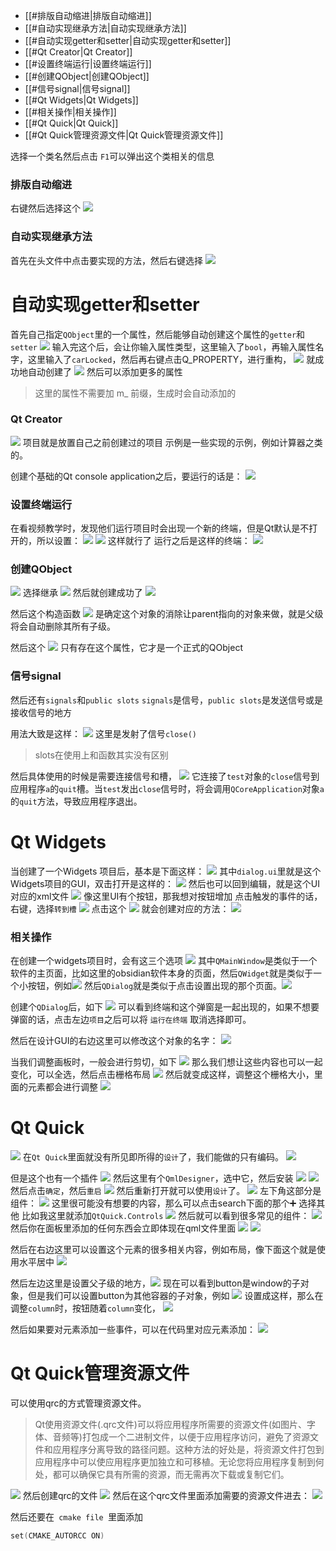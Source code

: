 - [[#排版自动缩进|排版自动缩进]]
- [[#自动实现继承方法|自动实现继承方法]]
- [[#自动实现getter和setter|自动实现getter和setter]]
- [[#Qt Creator|Qt Creator]]
- [[#设置终端运行|设置终端运行]]
- [[#创建QObject|创建QObject]]
- [[#信号signal|信号signal]]
- [[#Qt Widgets|Qt Widgets]]
- [[#相关操作|相关操作]]
- [[#Qt Quick|Qt Quick]]
- [[#Qt Quick管理资源文件|Qt Quick管理资源文件]]



选择一个类名然后点击 `F1`可以弹出这个类相关的信息
### 排版自动缩进
右键然后选择这个
![](images/Pasted%20image%2020240706152449.png)


### 自动实现继承方法
首先在头文件中点击要实现的方法，然后右键选择
![](images/Pasted%20image%2020240706152748.png)


# 自动实现getter和setter
首先自己指定`QObject`里的一个属性，然后能够自动创建这个属性的`getter`和`setter`
![](images/Pasted%20image%2020240727164544.png)
输入完这个后，会让你输入属性类型，这里输入了`bool`，再输入属性名字，这里输入了`carLocked`，然后再右键点击Q_PROPERTY，进行重构，
![](images/Pasted%20image%2020240727164729.png)
就成功地自动创建了
![](images/Pasted%20image%2020240727164802.png)
然后可以添加更多的属性
> 这里的属性不需要加 m_ 前缀，生成时会自动添加的
### Qt Creator
![](images/Pasted%20image%2020240705212002.png)
项目就是放置自己之前创建过的项目
示例是一些实现的示例，例如计算器之类的。



创建个基础的Qt console application之后，要运行的话是：
![](images/Pasted%20image%2020240705213516.png)


### 设置终端运行
在看视频教学时，发现他们运行项目时会出现一个新的终端，但是Qt默认是不打开的，所以设置：
![](images/Pasted%20image%2020240706102731.png)
![](images/Pasted%20image%2020240706102750.png)
这样就行了
运行之后是这样的终端：
![](images/Pasted%20image%2020240706103007.png)



### 创建QObject

![](images/Pasted%20image%2020240706145813.png)
选择继承
![](images/Pasted%20image%2020240706145902.png)
然后就创建成功了
![](images/Pasted%20image%2020240706145935.png)


然后这个构造函数
![](images/Pasted%20image%2020240706151249.png)
是确定这个对象的消除让parent指向的对象来做，就是父级将会自动删除其所有子级。

然后这个
![](images/Pasted%20image%2020240706151504.png)
只有存在这个属性，它才是一个正式的QObject

### 信号signal
然后还有`signals`和`public slots`
`signals`是信号，`public slots`是发送信号或是接收信号的地方


用法大致是这样：
![](images/Pasted%20image%2020240706153047.png)
这里是发射了信号`close()`

> slots在使用上和函数其实没有区别

然后具体使用的时候是需要连接信号和槽，
![](images/Pasted%20image%2020240706160956.png)
它连接了`test`对象的`close`信号到应用程序`a`的`quit`槽。当`test`发出`close`信号时，将会调用`QCoreApplication`对象`a`的`quit`方法，导致应用程序退出。



# Qt Widgets
当创建了一个Widgets 项目后，基本是下面这样：
![](images/Pasted%20image%2020240725201939.png)
其中`dialog.ui`里就是这个Widgets项目的GUI，双击打开是这样的：
![](images/Pasted%20image%2020240725202043.png)
然后也可以回到编辑，就是这个UI对应的xml文件
![](images/Pasted%20image%2020240725202117.png)
像这里UI有个按钮，那我想对按钮增加 点击触发的事件的话，右键，选择`转到槽`
![](images/Pasted%20image%2020240725202209.png)
点击这个
![](images/Pasted%20image%2020240725202615.png)
就会创建对应的方法：
![](images/Pasted%20image%2020240725202632.png)


### 相关操作
在创建一个widgets项目时，会有这三个选项
![](images/Pasted%20image%2020240726103858.png)
其中`QMainWindow`是类似于一个软件的主页面，比如这里的obsidian软件本身的页面，然后`QWidget`就是类似于一个小按钮，例如![](images/Pasted%20image%2020240726104810.png)
然后`QDialog`就是类似于点击设置出现的那个页面。![](images/Pasted%20image%2020240726105146.png)

创建个`QDialog`后，如下
![](images/Pasted%20image%2020240726110929.png)
可以看到终端和这个弹窗是一起出现的，如果不想要弹窗的话，点击左边`项目`之后可以将 `运行在终端` 取消选择即可。

然后在设计GUI的右边这里可以修改这个对象的名字：
![](images/Pasted%20image%2020240726151203.png)

当我们调整画板时，一般会进行剪切，如下
![](images/Pasted%20image%2020240726152149.png)
那么我们想让这些内容也可以一起变化，可以全选，然后点击栅格布局
![](images/Pasted%20image%2020240726152246.png)
然后就变成这样，调整这个栅格大小，里面的元素都会进行调整
![](images/Pasted%20image%2020240726152842.png)

# Qt Quick
![](images/Pasted%20image%2020240726184932.png)
在`Qt Quick`里面就没有所见即所得的`设计`了，我们能做的只有编码。
![](images/Pasted%20image%2020240726185536.png)

但是这个也有一个插件
![](images/Pasted%20image%2020240726190238.png)
然后这里有个`QmlDesigner`，选中它，然后安装
![](images/Pasted%20image%2020240726190528.png)
![](images/Pasted%20image%2020240726190613.png)
然后点击`确定`，然后`重启`
![](images/Pasted%20image%2020240726191023.png)
然后重新打开就可以使用`设计`了。
![](images/Pasted%20image%2020240726194530.png)
左下角这部分是组件：
![](images/Pasted%20image%2020240726194739.png)
这里很可能没有想要的内容，那么可以点击search下面的那个➕ 选择其他
比如我这里就添加`QtQuick.Controls`
![](images/Pasted%20image%2020240726195834.png)
然后就可以看到很多常见的组件：
![](images/Pasted%20image%2020240726200425.png)
然后你在面板里添加的任何东西会立即体现在qml文件里面
![](images/Pasted%20image%2020240726203946.png)
![](images/Pasted%20image%2020240726203725.png)

然后在右边这里可以设置这个元素的很多相关内容，例如布局，像下面这个就是使用水平居中
![](images/Pasted%20image%2020240726204606.png)

然后左边这里是设置父子级的地方，![](images/Pasted%20image%2020240726205209.png)
现在可以看到button是window的子对象，但是我们可以设置button为其他容器的子对象，例如
![](images/Pasted%20image%2020240726205556.png)
设置成这样，那么在调整`column`时，按钮随着`column`变化，
![](images/Pasted%20image%2020240726205622.png)


然后如果要对元素添加一些事件，可以在代码里对应元素添加：
![](images/Pasted%20image%2020240726211005.png)

# Qt Quick管理资源文件
可以使用qrc的方式管理资源文件。

> Qt使用资源文件(.qrc文件)可以将应用程序所需要的资源文件(如图片、字体、音频等)打包成一个二进制文件，以便于应用程序访问，避免了资源文件和应用程序分离导致的路径问题。这种方法的好处是，将资源文件打包到应用程序中可以使应用程序更加独立和可移植。无论您将应用程序复制到何处，都可以确保它具有所需的资源，而无需再次下载或复制它们。

![](images/Pasted%20image%2020240727151647.png)
然后创建qrc的文件
![](images/Pasted%20image%2020240727151707.png)
然后在这个qrc文件里面添加需要的资源文件进去：
![](images/Pasted%20image%2020240727151731.png)

然后还要在` cmake file `里面添加
```cpp
set(CMAKE_AUTORCC ON)
```














